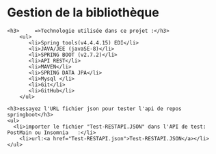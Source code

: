 <h1>Gestion de la bibliothèque</h1>

    <h3>     =>Technologie utilisée dans ce projet :</h3>
        <ul>
           <li>Spring tools(v4.4.4.15) EDI</li>
           <li>JAVA/JEE (javaSE-8)</li>
           <li>SPRING BOOT (v2.7.2)</li>
           <li>API REST</li>
           <li>MAVEN</li>
           <li>SPRING DATA JPA</li>
           <li>Mysql </li>
           <li>Git</li>
           <li>GitHub</li>
        </ul>
      
    <h3>essayez l'URL fichier json pour tester l'api de repos springboot</h3> 
    <ul>
      <li>importer le fichier "Test-RESTAPI.JSON" dans l'API de test: PostMain ou Insomnia   :</li>
        <li>url:<a href="Test-RESTAPI.json">Test-RESTAPI.JSON</a></li>
    </ul>   
